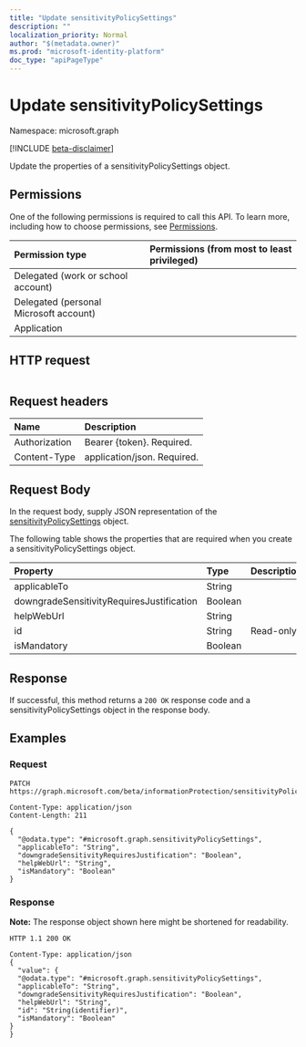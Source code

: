 ```yaml
---
title: "Update sensitivityPolicySettings"
description: ""
localization_priority: Normal
author: "$(metadata.owner)"
ms.prod: "microsoft-identity-platform"
doc_type: "apiPageType"
---
```


# Update sensitivityPolicySettings

Namespace: microsoft.graph

[!INCLUDE [beta-disclaimer](../../includes/beta-disclaimer.md)]

Update the properties of a sensitivityPolicySettings object.

## Permissions

One of the following permissions is required to call this API. To learn more, including how to choose permissions, see [Permissions](/graph/permissions-reference).

| Permission type                        | Permissions (from most to least privileged) |
| :------------------------------------- | :------------------------------------------ |
| Delegated (work or school account)     |                                             |
| Delegated (personal Microsoft account) |                                             |
| Application                            |                                             |

## HTTP request

<!-- {
  "blockType": "ignored"
}
-->

```http

```

## Request headers

| Name          | Description                 |
| :------------ | :-------------------------- |
| Authorization | Bearer {token}. Required.   |
| Content-Type  | application/json. Required. |

## Request Body

In the request body, supply JSON representation of the [sensitivityPolicySettings](../resources/-sensitivitypolicysettings.md) object.

<!-- Actions and Functions -->

<!-- CRUD Methods -->

The following table shows the properties that are required when you create a sensitivityPolicySettings object.

| Property                                  | Type    | Description |
| :---------------------------------------- | :------ | :---------- |
| applicableTo                              | String  |             |
| downgradeSensitivityRequiresJustification | Boolean |             |
| helpWebUrl                                | String  |             |
| id                                        | String  | Read-only.  |
| isMandatory                               | Boolean |             |

## Response

If successful, this method returns a `200 OK` response code and a sensitivityPolicySettings object in the response body.

## Examples

### Request

<!-- {
  "blockType": "request",
  "name": "update_sensitivitypolicysettings"
}
-->

```http
PATCH https://graph.microsoft.com/beta/informationProtection/sensitivityPolicySettings

Content-Type: application/json
Content-Length: 211

{
  "@odata.type": "#microsoft.graph.sensitivityPolicySettings",
  "applicableTo": "String",
  "downgradeSensitivityRequiresJustification": "Boolean",
  "helpWebUrl": "String",
  "isMandatory": "Boolean"
}

```

### Response

**Note:** The response object shown here might be shortened for readability.

<!-- {
  "blockType": "response",
  "truncated": true,
  "@odata.type": "microsoft.dataClassificationService.contract.sensitivityPolicySettings"
}
-->

```http
HTTP 1.1 200 OK

Content-Type: application/json
{
  "value": {
  "@odata.type": "#microsoft.graph.sensitivityPolicySettings",
  "applicableTo": "String",
  "downgradeSensitivityRequiresJustification": "Boolean",
  "helpWebUrl": "String",
  "id": "String(identifier)",
  "isMandatory": "Boolean"
}
}

```
